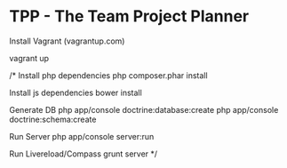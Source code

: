 TPP - The Team Project Planner
===

Install Vagrant (vagrantup.com)

vagrant up


/*
Install php dependencies
    php composer.phar install

Install js dependencies
    bower install

Generate DB
    php app/console doctrine:database:create
    php app/console doctrine:schema:create

Run Server
    php app/console server:run

Run Livereload/Compass
    grunt server
*/

